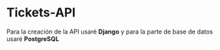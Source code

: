 # Tickets-API
Para la creación de la API usaré **Django** y para la parte de base de datos usaré **PostgreSQL**
